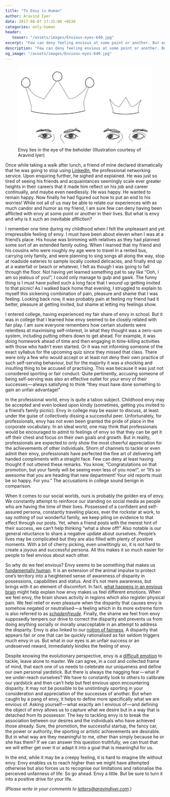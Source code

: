 ```yaml
---
title: "To Envy is Human"
author: Aravind Iyer
date: 2017-08-07 17:31:00 +0530
categories: only-human
header:
   teaser: "/assets/images/Envious-eyes-640.jpg"
excerpt: "Few can deny feeling envious at some point or another. But envy make us fundamentally human. It is an extension of the animal impulse to protect one’s territory into a heightened sense of awareness of disparity in possessions, capabilities and status. When we feel envy, the brain shows activity in regions which also register physical pain. We feel relief or even pleasure when the disparity that causes envy is neutralised. Envy enables us to reach higher than we might have attempted otherwise but also forces us to recognise our limitations and rationalise the perceived unfairness of life."
description: "Few can deny feeling envious at some point or another. But envy make us fundamentally human. It is an extension of the animal impulse to protect one’s territory into a heightened sense of awareness of disparity in possessions, capabilities and status. When we feel envy, the brain shows activity in regions which also register physical pain. We feel relief or even pleasure when the disparity that causes envy is neutralised. Envy enables us to reach higher than we might have attempted otherwise but also forces us to recognise our limitations and rationalise the perceived unfairness of life."
og_image: "/assets/images/Envious-eyes-640.jpg"
---
```

<figure>
   <a href="/assets/images/Envious-eyes.jpeg">
      <img src="/assets/images/Envious-eyes-640.jpg" alt="Envious Eyes">
   </a>
   <figcaption>Envy lies in the eye of the beholder (Illustration courtesy of Aravind Iyer)</figcaption>
</figure>

Once while taking a walk after lunch, a friend of mine declared dramatically that he was going to stop using [LinkedIn](https://www.linkedin.com/), the professional networking service. Upon enquiring further, he sighed and explained. He was just so tired of seeing his friends and acquaintances seemingly scale ever greater heights in their careers that it made him reflect on his job and career continually, and maybe even needlessly. He was happy. He wanted to remain happy. Now finally he had figured out how to put an end to his worries! While not all of us may be able to relate our experiences with as much candor and humor as my friend, I am sure few can deny having been afflicted with envy at some point or another in their lives. But what is envy and why is it such an inevitable affliction?

I remember one time during my childhood when I felt the unpleasant and yet irrepressible feeling of envy. I must have been about eleven when I was at a friend’s place. His house was brimming with relatives as they had planned some sort of an extended family outing. When I learned that my friend and his cousins who were roughly my age were to travel in a rented bus, carrying only family, and were planning to sing songs all along the way, stop at roadside eateries to sample locally cooked delicacies, and finally end up at a waterfall or beach or whatever, I felt as though I was going to fall through the floor. Not having yet learned something pat to say like “Ooh, I am so jealous of you!”, I could only manage to gulp and gawk. The funny thing is I must have pulled such a long face that I wound up getting invited to that picnic! As I walked back home that evening, I struggled to explain to myself this sickening combination of pain, pleasure and shame that I was feeling. Looking back now, it was probably pain at feeling my friend had it better, pleasure at getting invited, but shame at letting my feelings show.

I entered college, having experienced my fair share of envy in school. But it was in college that I learned how envy seemed to be closely related with fair play. I am sure everyone remembers how certain students were relentless at maximising self-interest, in what they thought was a zero-sum system, including putting others down to get ahead. For example, it was doing homework ahead of time and then engaging in time-killing activities with those who hadn’t even started. Or it was not informing someone of the exact syllabus for the upcoming quiz since they missed that class. There were only a few who would accept or at least not deny their own practice of such self-serving behaviour, but for the majority it was a shocking and insulting thing to be accused of practising. This was because it was just not considered sporting or fair conduct. Quite pertinently, accusing someone of being self-serving was also an effective outlet for your envy of their successes — always satisfying to think “they must have done something to gain an unfair advantage!”

In the professional world, envy is quite a taboo subject. Childhood envy may be accepted and even looked upon kindly (sometimes, getting you invited to a friend’s family picnic). Envy in college may be easier to discuss, at least under the guise of collectively dissing a successful peer. Unfortunately, for professionals, envy has not even been granted the pride of place in the corporate vocabulary. In an ideal world, one may think that professionals would be encouraged to admit to feelings of envy so that they can be get it off their chest and focus on their own goals and growth. But in reality, professionals are expected to only show the most cheerful appreciation for the achievements of other individuals. Shorn of channels to tackle or even admit their envy, professionals have perfected the fine art of delivering left handed compliments with a straight face. Few can deny at least having thought if not uttered these remarks. You know, “Congratulations on that promotion, but your family will be seeing even less of you now!”, or “It’s so awesome that you are heading that new department! Your old reports must be so happy. For you.” The accusations in college sound benign in comparison.

When it comes to our social worlds, ours is probably the golden era of envy. We constantly attempt to reinforce our standing on social media as people who are having the time of their lives. Possessed of a confident and self-assured persona, constantly traveling places, ever the rockstar at work, to say nothing of our wonderful family, we keep piling on evidence to that effect through our posts. Yet, when a friend posts with the merest hint of their success, we can’t help thinking “what a show off!” Also notable is our general reluctance to share a negative update about ourselves. People’s lives may be complicated but they are also filled with plenty of positive moments. With a bit of cherry picking, even unwittingly so, it is not hard to create a joyous and successful persona. All this makes it so much easier for people to feel envious about each other.

So why do we feel envious? Envy seems to be something that makes us [fundamentally human](http://www.newstatesman.com/2013/07/what-makes-us-human-sin-status-and-symbols). It is an extension of the animal impulse to protect one’s territory into a heightened sense of awareness of disparity in possessions, capabilities and status. And it’s not mere awareness, but brings with it an element of discomfort. In fact, [what happens in an envious brain](http://www.nytimes.com/2009/02/17/science/17angi.html?_r=0) might help explain how envy makes us feel different emotions. When we feel envy, the brain shows activity in regions which also register physical pain. We feel relief or even pleasure when the disparity that causes envy is somehow negated or neutralised — a feeling which in its more extreme form is also referred to as [*schadenfreude*](https://en.wikipedia.org/wiki/Schadenfreude). Finally, the shame we feel from envy supposedly tempers our drive to correct the disparity and prevents us from doing anything socially or morally unacceptable in an attempt to address the disparity. Envy is also linked to our [notion of fairness](https://www.bustle.com/articles/174232-why-do-we-envy-others-7-things-to-know-about-the-psychology-of-feeling-green). A disparity that appears fair or one that can be quickly rationalised as fair seldom triggers much envy in us. But what in our eyes is an unfair success or an undeserved reward, immediately kindles the feeling of envy.

Despite knowing the evolutionary perspective, envy is a [difficult emotion](https://www.psychologytoday.com/blog/intense-emotions-and-strong-feelings/201103/envy-the-emotion-kept-secret) to tackle, leave alone to master. We can agree, in a cool and collected frame of mind, that each one of us needs to celebrate our uniqueness and define our own personal yardstick. But there is always the nagging fear — what if we under-reach ourselves? We have to constantly look to others to calibrate our yardstick and then can’t help but feel envious upon encountering disparity. It may not be possible to be unstintingly sporting in your consideration and appreciation of the successes of another. But when caught by a pang of envy, it helps to define more specifically what we are envious of. Asking yourself — what exactly am I envious of — and defining the object of envy allows us to capture what we desire but in a way that is detached from its possessor. The key to tackling envy is to break the association between our desires and the individuals who have achieved those already. Sure, the promotion, the successful startup, the fancy car, the power or authority, the sporting or artistic achievements are desirable. But in what way are they meaningful to me, other than simply because he or she has them? If we can answer this question truthfully, we can trust that we will either get over it or adapt it into a goal that is meaningful for us.

In the end, while it may be a creepy feeling, it is hard to imagine life without envy. Envy enables us to reach higher than we might have attempted otherwise but also forces us to recognise our limitations and rationalise the perceived unfairness of life. So go ahead. Envy a little. But be sure to turn it into a positive drive for your life.

*(Please write in your comments to [letters@aravindiyer.com](mailto:letters@aravindiyer.com).)*
